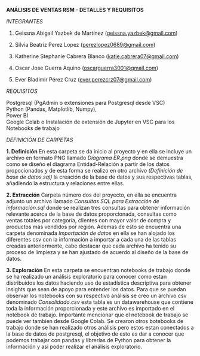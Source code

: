**ANÁLISIS DE VENTAS RSM - DETALLES Y REQUISITOS**

_INTEGRANTES_
1. Geissna Abigail Yazbek de Martínez (geissna.yazbek@gmail.com)

2. Silvia Beatriz Perez Lopez (perezlopez0689@gmail.com)

3. Katherine Stephanie Cabrera Blanco (katie.cabrera07@gmail.com)

4. Oscar Jose Guerra Aquino (oscarguerra3001@gmail.com)

5. Ever Bladimir Pérez Cruz (ever.perezcrz07@gmail.com)

_REQUISITOS_

Postgresql (PgAdmin o extensiones para Postgresql desde VSC)  
Python (Pandas, Matplotlib, Numpy),  
Power BI  
Google Colab o Instalación de extensión de Jupyter en VSC para los Notebooks de trabajo

_DEFINICIÓN DE CARPETAS_

**1. Definición**
   En esta carpeta se da inicio al proyecto y en ella se incluye un archivo en formato PNG llamado *Diagrama ER.png* donde se demuestra como
   se diseño el diagrama Entidad-Relación a partir de los datos propocionados y de esta forma se realizo en otro archivo *(Definición de base de datos.sql)*
   la creación de la base de datos y sus respectivas tablas, añadiendo la estructura y relaciones entre ellas.

**2. Extracción**
   Carpeta número dos del proyecto, en ella se encuentra adjunto un archivo llamado *Consultas SQL para Extracción de información.sql*
   donde se realizan tres consultas para obtener información relevante acerca de la base de datos proporcionada, consultas como ventas totales por categoría,
   clientes con mayor valor de compra y productos más vendidos por región.
   Ademas de esto se encuentra una carpeta denominada *Importación de datos* en ella se han alojado los diferentes csv con la información a importar a cada
   una de las tablas creadas anteriormente, cabe destacar que cada archivo ha tenido su proceso de limpieza y se han ajustado de acuerdo al diseño de la base
   de datos.

**3. Exploración**
   En esta carpeta se encuentran notebooks de trabajo donde se ha realizado un análisis exploratorio para conocer como estan distribuidos los datos
   haciendo uso de estadística descriptiva para obtener insights que sean de apoyo para entender los datos.
   Para que se puedan observar los notebooks con su respectivo análisis se creo un archivo csv denominado *Consolidado.csv* esta tabla es un datawarehouse que
   contiene toda la información proporcionada y este archivo es importado en el notebook de trabajo.
   Importante mencionar que el notebook de trabajo se puede ver tambien desde Google Colab.
   Se crearon otros botebooks de trabajo donde se han realizado otros análisis pero estos estan conectados a la base de datos de postgresql, el objetivo de esto
   es dar a conocer que podemos trabajar con pandas y librerías de Python para obtener la información y asi poder realizar el análisis exploratorio. 
   
